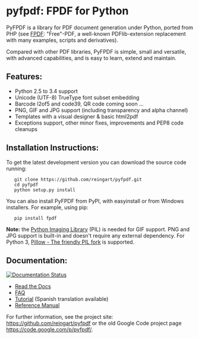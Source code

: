 pyfpdf: FPDF for Python
=======================

PyFPDF is a library for PDF document generation under Python, ported from PHP
(see [FPDF][1]: "Free"-PDF, a well-known PDFlib-extension replacement with many
examples, scripts and derivatives).

Compared with other PDF libraries, PyFPDF is simple, small and versatile, with
advanced capabilities, and is easy to learn, extend and maintain.

  [1]: http://www.fpdf.org/

Features:
---------

 * Python 2.5 to 3.4 support
 * Unicode (UTF-8) TrueType font subset embedding
 * Barcode I2of5 and code39, QR code coming soon ...
 * PNG, GIF and JPG support (including transparency and alpha channel)
 * Templates with a visual designer & basic html2pdf 
 * Exceptions support, other minor fixes, improvements and PEP8 code cleanups
 
Installation Instructions:
--------------------------

To get the latest development version you can download the source code running:

```
   git clone https://github.com/reingart/pyfpdf.git
   cd pyfpdf
   python setup.py install
```

You can also install PyFPDF from PyPI, with easyinstall or from Windows 
installers. For example, using pip:
```
   pip install fpdf
```

**Note:** the [Python Imaging Library](http://www.pythonware.com/products/pil/) 
(PIL) is needed for GIF support. PNG and JPG support is built-in and doesn't 
require any external dependency. For Python 3, 
[Pillow - The friendly PIL fork](https://github.com/python-pillow/Pillow) is 
supported.

Documentation:
--------------
[![Documentation Status](https://readthedocs.org/projects/pyfpdf/badge/?version=latest)](http://pyfpdf.rtfd.org)

 * [Read the Docs](http://pyfpdf.readthedocs.org/en/latest/)
 * [FAQ](docs/FAQ.md)
 * [Tutorial](docs/Tutorial.md) (Spanish translation available)
 * [Reference Manual](docs/ReferenceManual.md)

For further information, see the project site:
https://github.com/reingart/pyfpdf or the old Google Code project page
https://code.google.com/p/pyfpdf/.

